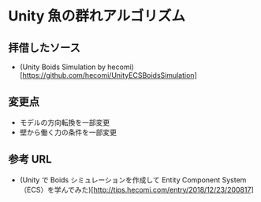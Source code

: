 # Unity 魚の群れアルゴリズム

## 拝借したソース

- (Unity Boids Simulation by hecomi)[https://github.com/hecomi/UnityECSBoidsSimulation]

## 変更点

- モデルの方向転換を一部変更
- 壁から働く力の条件を一部変更

## 参考 URL

- (Unity で Boids シミュレーションを作成して Entity Component System（ECS）を学んでみた)[http://tips.hecomi.com/entry/2018/12/23/200817]
